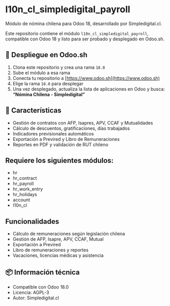 
# l10n_cl_simpledigital_payroll

Módulo de nómina chilena para Odoo 18, desarrollado por Simpledigital.cl.

Este repositorio contiene el módulo `l10n_cl_simpledigital_payroll`, compatible con Odoo 18 y listo para ser probado y desplegado en Odoo.sh.

## 🚀 Despliegue en Odoo.sh

1. Clona este repositorio y crea una rama `18.0`
2. Sube el módulo a esa rama
3. Conecta tu repositorio a [https://www.odoo.sh](https://www.odoo.sh)
4. Elige la rama `18.0` para desplegar
5. Una vez desplegado, actualiza la lista de aplicaciones en Odoo y busca:
   **“Nómina Chilena - Simpledigital”**

## 🧩 Características

- Gestión de contratos con AFP, Isapres, APV, CCAF y Mutualidades
- Cálculo de descuentos, gratificaciones, días trabajados
- Indicadores previsionales automáticos
- Exportación a Previred y Libro de Remuneraciones
- Reportes en PDF y validación de RUT chileno
  
## Requiere los siguientes módulos:

- hr
- hr_contract
- hr_payroll
- hr_work_entry
- hr_holidays
- account
- l10n_cl

## Funcionalidades

- Cálculo de remuneraciones según legislación chilena
- Gestión de AFP, Isapre, APV, CCAF, Mutual
- Exportación a Previred
- Libro de remuneraciones y reportes
- Vacaciones, licencias médicas y asistencia

## 📦 Información técnica

- Compatible con Odoo 18.0
- Licencia: AGPL-3
- Autor: Simpledigital.cl
